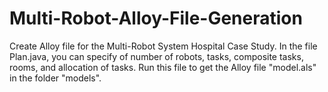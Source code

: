 # Multi-Robot-Alloy-File-Generation

Create Alloy file for the Multi-Robot System Hospital Case Study.
In the file Plan.java, you can specify of number of robots, tasks, composite tasks, rooms, and allocation of tasks.
Run this file to get the Alloy file "model.als" in the folder "models".
